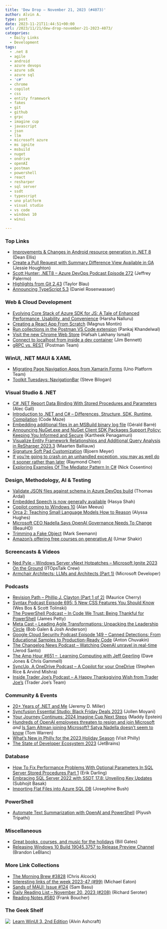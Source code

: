 ```yaml
---
title: 'Dew Drop – November 21, 2023 (#4073)'
author: Alvin A.
type: post
date: 2023-11-21T11:44:51+00:00
url: /2023/11/21/dew-drop-november-21-2023-4073/
categories:
  - Daily Links
  - Development
tags:
  - .net 8
  - agile
  - android
  - azure devops
  - azure sdk
  - azure sql
  - 'c#'
  - chrome
  - copilot
  - css
  - entity framework
  - fakes
  - git
  - github
  - grpc
  - imagine cup
  - javascript
  - json
  - llm
  - microsoft azure
  - ms ignite
  - msbuild
  - nuget
  - ondrive
  - openAI
  - postman
  - powershell
  - react
  - resharper
  - sql server
  - ssdt
  - typescript
  - uno platform
  - visual studio
  - vs code
  - windows 10
  - winui

---
```

### <a name="top"></a>Top Links

  * <a href="https://devblogs.microsoft.com/dotnet/android-resource-designer-dotnet-8/" target="_blank" rel="noopener">Improvements & Changes in Android resource generation in .NET 8</a> (Dean Ellis)
  * <a href="https://devblogs.microsoft.com/visualstudio/create-a-pull-request/" target="_blank" rel="noopener">Create a Pull Request with Summary Difference View Available in GA</a> (Jessie Houghton)
  * <a href="http://feed.azuredevops.show/scott-hunter-net8-episode-272" target="_blank" rel="noopener">Scott Hunter: .NET8 &#8211; Azure DevOps Podcast Episode 272</a> (Jeffrey Palermo)
  * <a href="https://github.blog/2023-11-20-highlights-from-git-2-43/" target="_blank" rel="noopener">Highlights from Git 2.43</a> (Taylor Blau)
  * <a href="https://devblogs.microsoft.com/typescript/announcing-typescript-5-3/" target="_blank" rel="noopener">Announcing TypeScript 5.3</a> (Daniel Rosenwasser)



### <a name="web"></a>Web & Cloud Development

  * <a href="https://devblogs.microsoft.com/azure-sdk/evolving-core-stack-of-azure-sdk-for-js/" target="_blank" rel="noopener">Evolving Core Stack of Azure SDK for JS: A Tale of Enhanced Performance, Usability, and Convenience</a> (Harsha Nalluru)
  * <a href="https://blog.magnusmontin.net/2023/11/20/create-react-app-from-scratch-tutorial/" target="_blank" rel="noopener">Creating a React App From Scratch</a> (Magnus Montin)
  * <a href="https://blog.postman.com/run-collections-in-postman-vs-code-extension/" target="_blank" rel="noopener">Run collections in the Postman VS Code extension</a> (Pankaj Khandelwal)
  * <a href="https://blog.google/products/chrome/google-chrome-web-store-redesign/" target="_blank" rel="noopener">Visit the new Chrome Web Store</a> (Hafsah Lakhany Ismail)
  * <a href="https://jimbobbennett.dev/blogs/access-localhost-from-dev-container/" target="_blank" rel="noopener">Connect to localhost from inside a dev container</a> (Jim Bennett)
  * <a href="https://blog.postman.com/grpc-vs-rest/" target="_blank" rel="noopener">gRPC vs. REST</a> (Postman Team)



### <a name="silverlight"></a>WinUI, .NET MAUI & XAML

  * <a href="https://platform.uno/blog/migrating-page-navigation-apps-from-xamarin-forms/" target="_blank" rel="noopener">Migrating Page Navigation Apps from Xamarin Forms</a> (Uno Platform Team)
  * <a href="https://kazo0.dev/toolkit-tuesday/2023/11/21/toolkit-tuesday-navigationbar.html" target="_blank" rel="noopener">Toolkit Tuesdays: NavigationBar</a> (Steve Bilogan)



### <a name="dotnet"></a>Visual Studio & .NET

  * <a href="https://developer.mescius.com/blogs/c-sharp-net-report-data-binding-with-stored-procedures-and-parameters" target="_blank" rel="noopener">C# .NET Report Data Binding With Stored Procedures and Parameters</a> (Alec Gall)
  * <a href="https://code-maze.com/short-introduction-to-net-and-csharp/" target="_blank" rel="noopener">Introduction to .NET and C# – Differences, Structure, SDK, Runtime, Compilation</a> (Code Maze)
  * <a href="https://www.meziantou.net/embedding-additional-files-in-an-msbuild-binary-log-file.htm?utm_medium=social&utm_source=syndication" target="_blank" rel="noopener">Embedding additional files in an MSBuild binary log file</a> (Gérald Barré)
  * <a href="https://devblogs.microsoft.com/nuget/announcing-nuget-exe-and-nuget-client-sdk-packages-support-policy-keeping-you-informed-and-secure/" target="_blank" rel="noopener">Announcing NuGet.exe and NuGet Client SDK Packages Support Policy: Keeping You Informed and Secure</a> (Kartheek Penagamuri)
  * <a href="https://blog.jetbrains.com/dotnet/2023/11/20/visualize-entity-framework-relationships-and-additional-query-analysis-in-resharper-2023-3/" target="_blank" rel="noopener">Visualize Entity Framework Relationships and Additional Query Analysis in ReSharper 2023.3</a> (Maarten Balliauw)
  * <a href="https://www.textcontrol.com/blog/2023/11/20/signature-soft-pad-customization/" target="_blank" rel="noopener">Signature Soft Pad Customization</a> (Bjoern Meyer)
  * <a href="https://devblogs.microsoft.com/oldnewthing/20231120-00/?p=109037" target="_blank" rel="noopener">If you’re going to crash on an unhandled exception, you may as well do it sooner rather than later</a> (Raymond Chen)
  * <a href="https://www.devleader.ca/2023/11/20/exploring-examples-of-the-mediator-pattern-in-c/" target="_blank" rel="noopener">Exploring Examples Of The Mediator Pattern In C#</a> (Nick Cosentino)



### <a name="design"></a>Design, Methodology, AI & Testing

  * <a href="https://blog.elmah.io/validate-json-files-against-schema-in-azure-devops-build/" target="_blank" rel="noopener">Validate JSON files against schema in Azure DevOps build</a> (Thomas Ardal)
  * <a href="https://techcommunity.microsoft.com/t5/ai-azure-ai-services-blog/embedded-speech-is-now-generally-available/ba-p/3983047" target="_blank" rel="noopener">Embedded Speech is now generally available</a> (Hasya Shah)
  * <a href="https://techcommunity.microsoft.com/t5/windows-it-pro-blog/copilot-coming-to-windows-10/ba-p/3984070" target="_blank" rel="noopener">Copilot coming to Windows 10</a> (Alan Meeus)
  * <a href="https://www.microsoft.com/en-us/research/blog/orca-2-teaching-small-language-models-how-to-reason/" target="_blank" rel="noopener">Orca 2: Teaching Small Language Models How to Reason</a> (Alyssa Hughes)
  * <a href="https://slashdot.org/story/23/11/21/0016222/microsoft-ceo-nadella-says-openai-governance-needs-to-change?utm_source=rss1.0mainlinkanon&utm_medium=feed" target="_blank" rel="noopener">Microsoft CEO Nadella Says OpenAI Governance Needs To Change</a> (BeauHD)
  * <a href="https://blog.ploeh.dk/2023/11/20/trimming-a-fake-object/" target="_blank" rel="noopener">Trimming a Fake Object</a> (Mark Seemann)
  * <a href="https://www.theverge.com/2023/11/20/23969060/amazon-aws-generative-ai-ready-free-certification-courses" target="_blank" rel="noopener">Amazon’s offering free courses on generative AI</a> (Umar Shakir)



### <a name="videos"></a>Screencasts & Videos

  * <a href="http://www.youtube.com/watch?v=1hp3wQYV4Y8" target="_blank" rel="noopener">Ned Pyle &#8211; Windows Server vNext Hotpatches &#8211; Microsoft Ignite 2023 On the Ground</a> (ITOpsTalk Crew)
  * <a href="http://www.youtube.com/watch?v=GajQheItwDc" target="_blank" rel="noopener">Armchair Architects: LLMs and Architects (Part 1)</a> (Microsoft Developer)



### <a name="podcasts"></a>Podcasts

  * <a href="https://revisionpath.com/phillip-j-clayton-part-1-of-2" target="_blank" rel="noopener">Revision Path &#8211; Phillip J. Clayton (Part 1 of 2)</a> (Maurice Cherry)
  * <a href="https://syntax.fm/show/695/5-new-css-features-you-should-know" target="_blank" rel="noopener">Syntax Podcast Episode 695: 5 New CSS Features You Should Know</a> (Wes Bos & Scott Tolinski)
  * <a href="https://powershell.org/2023/11/the-powershell-podcast-in-code-we-trust-being-thankful-for-powershell/" target="_blank" rel="noopener">The PowerShell Podcast &#8211; In Code We Trust: Being Thankful for PowerShell</a> (James Petty)
  * <a href="https://www.meta-cast.com/episode/leading-agile-transformations-unpacking-the-leadership-circle" target="_blank" rel="noopener">Meta Cast &#8211; Leading Agile Transformations: Unpacking the Leadership Circle</a> (Bob Galen & Josh Anderson)
  * <a href="https://cloudsecuritypodcast.libsyn.com/ep149-canned-detections-from-educational-samples-to-production-ready-code" target="_blank" rel="noopener">Google Cloud Security Podcast Episode 149 &#8211; Canned Detections: From Educational Samples to Production-Ready Code</a> (Anton Chuvakin)
  * <a href="https://changelog.com/news/71" target="_blank" rel="noopener">The Changelog News Podcast &#8211; Watching OpenAI unravel in real-time</a> (Jerod Santo)
  * <a href="https://theamphour.com/651-learning-computing-with-jeff-geerling/" target="_blank" rel="noopener">The Amp Hour #651 –&nbsp; Learning Computing with Jeff Geerling</a> (Dave Jones & Chris Gammell)
  * <a href="http://sites.libsyn.com/206900/a-copilot-for-your-onedrive" target="_blank" rel="noopener">SyncUp, A OneDrive Podcast &#8211; A Copilot for your OneDrive</a> (Stephen Rice & Arvind Mishra)
  * <a href="http://insidetjs.libsyn.com/a-happy-thanksgiving-wish-from-trader-joes" target="_blank" rel="noopener">Inside Trader Joe&#8217;s Podcast &#8211; A Happy Thanksgiving Wish from Trader Joe&#8217;s</a> (Trader Joe&#8217;s Team)



### <a name="events"></a>Community & Events

  * <a href="https://jeremydmiller.com/2023/11/20/20-years-of-net-and-me/" target="_blank" rel="noopener">20+ Years of .NET and Me</a> (Jeremy D. Miller)
  * <a href="https://www.syncfusion.com/blogs/post/essential-studio-black-friday.aspx?utm_source=alvinashcraft&utm_medium=email&utm_campaign=alvinashcraft_blog_edmnov23" target="_blank" rel="noopener">Syncfusion Essential Studio: Black Friday Deals 2023</a> (Jollen Moyani)
  * <a href="https://techcommunity.microsoft.com/t5/student-developer-blog/your-journey-continues-2024-imagine-cup-next-steps/ba-p/3988203" target="_blank" rel="noopener">Your Journey Continues: 2024 Imagine Cup Next Steps</a> (Maddy Epstein)
  * <a href="https://www.theverge.com/2023/11/20/23968988/openai-employees-resignation-letter-microsoft-sam-altman" target="_blank" rel="noopener">Hundreds of OpenAI employees threaten to resign and join Microsoft</a> _and_ <a href="https://www.theverge.com/2023/11/20/23970100/sam-altman-microsoft-openai-satya-nadella-interview" target="_blank" rel="noopener">Is Sam Altman joining Microsoft? Satya Nadella doesn’t seem to know</a> (Tom Warren)
  * <a href="https://www.visitphilly.com/articles/philadelphia/whats-new/" target="_blank" rel="noopener">What’s New in Philly for the 2023 Holiday Season</a> (Visit Philly)
  * <a href="https://www.jetbrains.com/lp/devecosystem-2023/" target="_blank" rel="noopener">The State of Developer Ecosystem 2023</a> (JetBrains)



### <a name="sql"></a>Database

  * <a href="https://erikdarling.com/how-to-fix-performance-problems-with-optional-parameters-in-sql-server-stored-procedures-part-1/" target="_blank" rel="noopener">How To Fix Performance Problems With Optional Parameters In SQL Server Stored Procedures Part 1</a> (Erik Darling)
  * <a href="https://techcommunity.microsoft.com/t5/sql-server-blog/embracing-sql-server-2022-with-ssdt-17-8-unveiling-key-updates/ba-p/3987802" target="_blank" rel="noopener">Embracing SQL Server 2022 with SSDT 17.8: Unveiling Key Updates</a> (Subhojit Basak)
  * <a href="https://sqlkitty.com/import-flat-file-azure-sql-db/" target="_blank" rel="noopener">Importing Flat Files into Azure SQL DB</a> (Josephine Bush)



### <a name="ps"></a>PowerShell

  * <a href="https://devblogs.microsoft.com/powershell-community/automate-text-summarization-with-openai-powershell/" target="_blank" rel="noopener">Automate Text Summarization with OpenAI and PowerShell</a> (Piyush Tripathi)



### <a name="misc"></a>Miscellaneous

  * <a href="https://www.gatesnotes.com/Holiday-list-2023" target="_blank" rel="noopener">Great books, courses, and music for the holidays</a> (Bill Gates)
  * <a href="https://blogs.windows.com/windows-insider/2023/11/20/releasing-windows-10-build-19045-3757-to-release-preview-channel/" target="_blank" rel="noopener">Releasing Windows 10 Build 19045.3757 to Release Preview Channel</a> (Brandon LeBlanc)



### <a name="links"></a>More Link Collections

  * <a href="https://blog.cwa.me.uk/2023/11/21/the-morning-brew-3828/" target="_blank" rel="noopener">The Morning Brew #3828</a> (Chris Alcock)
  * <a href="https://samestuffdifferentday.net/2023/11/20/Interesting-links-of-the-week-2023-47/" target="_blank" rel="noopener">Interesting links of the week 2023-47 (#99)</a> (Michael Eaton)
  * <a href="https://www.telerik.com/blogs/sands-maui-issue-124" target="_blank" rel="noopener">Sands of MAUI: Issue #124</a> (Sam Basu)
  * <a href="https://seroter.com/2023/11/20/daily-reading-list-november-20-2023-208/" target="_blank" rel="noopener">Daily Reading List – November 20, 2023 (#208)</a> (Richard Seroter)
  * <a href="https://www.frankysnotes.com/2023/11/reading-notes-580.html" target="_blank" rel="noopener">Reading Notes #580</a> (Frank Boucher)



### <a name="shelf"></a>The Geek Shelf

<a href="https://www.amazon.com/dp/1805120069/" target="_blank" rel="noopener"><img decoding="async" align="left" style="margin: 0px 4px 0px 0px; border: 0px currentcolor; border-image: none; float: left; display: inline; background-image: none;" src="https://m.media-amazon.com/images/I/41EyACcIdNL._SS135_.jpg" border="0" /></a>&nbsp;<a href="https://www.amazon.com/dp/1805120069/" target="_blank" rel="noopener">Learn WinUI 3, 2nd Edition</a> (Alvin Ashcraft)